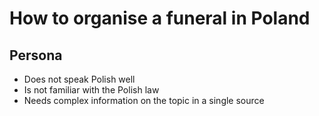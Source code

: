 # How to organise a funeral in Poland  
## Persona  
* Does not speak Polish well  
* Is not familiar with the Polish law  
* Needs complex information on the topic in a single source  
